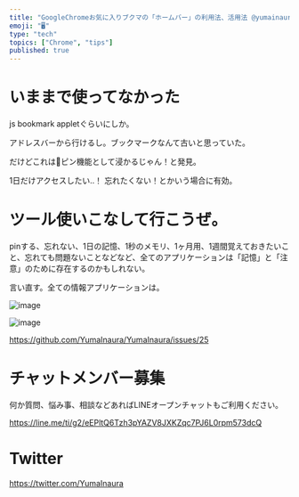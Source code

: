 ```yaml
---
title: "GoogleChromeお気に入りブクマの「ホームバー」の利用法、活用法 @yumainaura #tips"
emoji: "🖥"
type: "tech"
topics: ["Chrome", "tips"]
published: true
---
```


# いままで使ってなかった

js bookmark appletぐらいにしか。

アドレスバーから行けるし。ブックマークなんて古いと思っていた。

だけどこれは📌ピン機能として浸かるじゃん！と発見。

1日だけアクセスしたい‥！ 忘れたくない！とかいう場合に有効。

# ツール使いこなして行こうぜ。

pinする、忘れない、1日の記憶、1秒のメモリ、1ヶ月用、1週間覚えておきたいこと、忘れても問題ないことなどなど、全てのアプリケーションは「記憶」と「注意」のために存在するのかもしれない。

言い直す。全ての情報アプリケーションは。

![image](https://user-images.githubusercontent.com/13635059/50533720-9a564380-0b73-11e9-8403-dcc95f188a5d.png)

![image](https://user-images.githubusercontent.com/13635059/50533721-9c200700-0b73-11e9-806c-26810c1fb2e3.png)



https://github.com/YumaInaura/YumaInaura/issues/25









<!-- Update From Qiita API -->

# チャットメンバー募集


何か質問、悩み事、相談などあればLINEオープンチャットもご利用ください。

https://line.me/ti/g2/eEPltQ6Tzh3pYAZV8JXKZqc7PJ6L0rpm573dcQ





# Twitter


https://twitter.com/YumaInaura


<!-- Update From Qiita API -->


